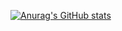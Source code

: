 [![Anurag's GitHub stats](https://github-readme-stats.vercel.app/api?username=ADDA-acx&hide=contribs&count_private=true&show_icons=true&theme=radical)](https://github.com/anuraghazra/github-readme-stats)

<!--
**ADDA-acx/ADDA-acx** is a ✨ _special_ ✨ repository because its `README.md` (this file) appears on your GitHub profile.

Here are some ideas to get you started:

- 🔭 I’m currently working on ...
- 🌱 I’m currently learning ...
- 👯 I’m looking to collaborate on ...
- 🤔 I’m looking for help with ...
- 💬 Ask me about ...
- 📫 How to reach me: ...
- 😄 Pronouns: ...
- ⚡ Fun fact: ...
-->
